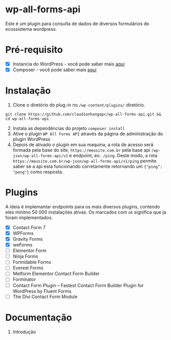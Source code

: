 # wp-all-forms-api
Este é um plugin para consulta de dados de diversos formulários do ecossistema wordpress.
# Pré-requisito
- [x] Instancia do WordPress - você pode saber mais <a href="https://wordpress.org/support/article/how-to-install-wordpress/">aqui</a>
- [x] Composer - você pode saber mais <a href="https://getcomposer.org/doc/00-intro.md">aqui</a>
# Instalação
1. Clone o diretório do plug-in no `/wp-content/plugins/` diretório.
```
git clone https://github.com/claudionhangapc/wp-all-forms-api.git && cd wp-all-forms-api
```
2. Instala as dependências do projeto `composer install`
3. Ative o plugin `WP All Forms API` através da página de administração do plugin WordPress
4. Depois de ativado o plugin em sua maquina, a rota de acesso será formada pela base do site, ```https://meusite.com.br``` pela base api ```/wp-json/wp-all-forms-api/v1``` e endpoint, ex:. ```/ping```. Deste modo, a rota ```https://meusite.com.br/wp-json/wp-all-forms-api/v1/ping``` permite saber se a api esta funcionando corretamente retornando um ```{"ping": "pong"}``` como resposta.

# Plugins

A ideia é implemantar endpoints para os mais diversos plugins, contendo eles mínimo 50 000 instalações ativas. Os marcados com ```ok```  significa que ja foram implementados.
- [x] Contact Form 7
- [x] WPForms
- [x] Gravity Forms
- [x] weForms
- [ ] Elementor Form 
- [ ] Ninja Forms
- [ ] Formidable Forms
- [ ] Everest Forms
- [ ] Metform Elementor Contact Form Builder 
- [ ] Forminator
- [ ] Contact Form Plugin – Fastest Contact Form Builder Plugin for WordPress by Fluent Forms
- [ ] The Divi Contact Form Module

# Documentação

1. Introdução